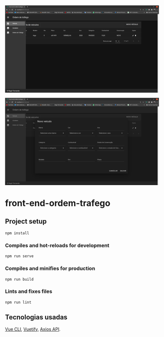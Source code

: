 ![alt text](https://github.com/ragirfernando/front-end-ordem-trafego/blob/master/src/imagens/Captura%20de%20tela%20de%202020-07-16%2022-06-41.png)

![alt text](https://github.com/ragirfernando/front-end-ordem-trafego/blob/master/src/imagens/Captura%20de%20tela%20de%202020-07-16%2022-08-31.png)


# front-end-ordem-trafego

## Project setup
```
npm install
```

### Compiles and hot-reloads for development
```
npm run serve
```

### Compiles and minifies for production
```
npm run build
```

### Lints and fixes files
```
npm run lint
```

## Tecnologias usadas
[Vue CLI](https://cli.vuejs.org/config/),
[ Vuetify](https://vuetifyjs.com/en/),
[ Axios API](https://github.com/axios/axios).
